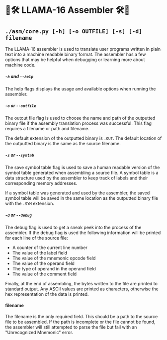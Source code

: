 # 🦙🛠️ LLAMA-16 Assembler 🛠️🦙

## `./asm/core.py [-h] [-o OUTFILE] [-s] [-d] filename`

The LLAMA-16 assembler is used to translate user programs written in plain text into a machine readable binary format. The assembler has a few options that may be helpful when debugging or learning more about machine code.

##### `-h` and `--help`
The help flags displays the usage and available options when running the assembler.

##### `-o` or `--outfile`
The outout file flag is used to choose the name and path of the outputted binary file if the assembly translation process was successful. This flag requires a filename or path and filename.

The default extension of the outputted binary is `.OUT`. The default location of the outputted binary is the same as the source filename.

##### `-s` or `--symtab`
The save symbol table flag is used to save a human readable version of the symbol table generated when assembling a source file. A symbol table is a data structure used by the assembler to keep track of labels and their corresponding memory addresses.

If a symbol table was generated and used by the assembler, the saved symbol table will be saved in the same location as the outputted binary file with the `.SYM` extension.

##### `-d` or `--debug`
The debug flag is used to get a sneak peek into the process of the assembler. If the debug flag is used the following information will be printed for each line of the source file:
* A counter of the current line number
* The value of the label field
* The value of the mnemonic opcode field
* The value of the operand field
* The type of operand in the operand field
* The value of the comment field

Finally, at the end of assembling, the bytes written to the file are printed to standard output. Any ASCII values are printed as characters, otherwise the hex representation of the data is printed.

#### filename
The filename is the only required field. This should be a path to the source file to be assembled. If the path is incomplete or the file cannot be found, the assembler will still attempted to parse the file but fail with an "Unrecognized Mnemonic" error.
